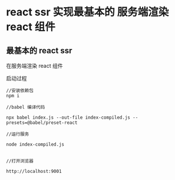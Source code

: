# react ssr 实现最基本的 服务端渲染 react 组件


## 最基本的 react ssr 

在服务端渲染 react 组件

启动过程

```
//安装依赖包
npm i 

//babel 编译代码

npx babel index.js --out-file index-compiled.js --presets=@babel/preset-react

//运行服务

node index-compiled.js


//打开浏览器

http://localhost:9001
```




